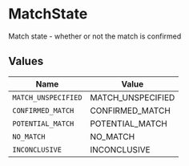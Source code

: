 # MatchState

Match state - whether or not the match is confirmed


## Values

| Name                | Value               |
| ------------------- | ------------------- |
| `MATCH_UNSPECIFIED` | MATCH_UNSPECIFIED   |
| `CONFIRMED_MATCH`   | CONFIRMED_MATCH     |
| `POTENTIAL_MATCH`   | POTENTIAL_MATCH     |
| `NO_MATCH`          | NO_MATCH            |
| `INCONCLUSIVE`      | INCONCLUSIVE        |